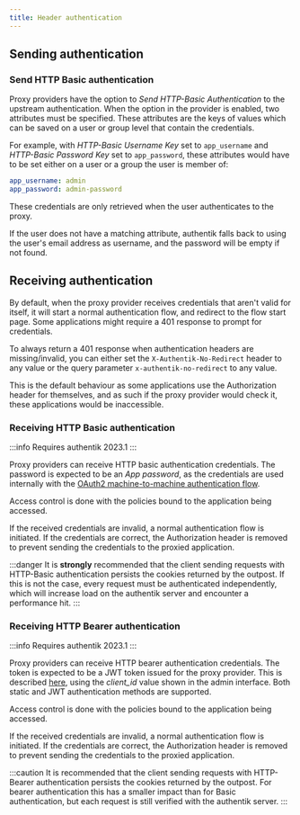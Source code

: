 ```yaml
---
title: Header authentication
---
```


## Sending authentication

### Send HTTP Basic authentication

Proxy providers have the option to _Send HTTP-Basic Authentication_ to the upstream authentication. When the option in the provider is enabled, two attributes must be specified. These attributes are the keys of values which can be saved on a user or group level that contain the credentials.

For example, with _HTTP-Basic Username Key_ set to `app_username` and _HTTP-Basic Password Key_ set to `app_password`, these attributes would have to be set either on a user or a group the user is member of:

```yaml
app_username: admin
app_password: admin-password
```

These credentials are only retrieved when the user authenticates to the proxy.

If the user does not have a matching attribute, authentik falls back to using the user's email address as username, and the password will be empty if not found.

## Receiving authentication

By default, when the proxy provider receives credentials that aren't valid for itself, it will start a normal authentication flow, and redirect to the flow start page. Some applications might require a 401 response to prompt for credentials.

To always return a 401 response when authentication headers are missing/invalid, you can either set the `X-Authentik-No-Redirect` header to any value or the query parameter `x-authentik-no-redirect` to any value.

This is the default behaviour as some applications use the Authorization header for themselves, and as such if the proxy provider would check it, these applications would be inaccessible.

### Receiving HTTP Basic authentication

:::info
Requires authentik 2023.1
:::

Proxy providers can receive HTTP basic authentication credentials. The password is expected to be an _App password_, as the credentials are used internally with the [OAuth2 machine-to-machine authentication flow](../oauth2/client_credentials.md).

Access control is done with the policies bound to the application being accessed.

If the received credentials are invalid, a normal authentication flow is initiated. If the credentials are correct, the Authorization header is removed to prevent sending the credentials to the proxied application.

:::danger
It is **strongly** recommended that the client sending requests with HTTP-Basic authentication persists the cookies returned by the outpost. If this is not the case, every request must be authenticated independently, which will increase load on the authentik server and encounter a performance hit.
:::

### Receiving HTTP Bearer authentication

:::info
Requires authentik 2023.1
:::

Proxy providers can receive HTTP bearer authentication credentials. The token is expected to be a JWT token issued for the proxy provider. This is described [here](../oauth2/client_credentials.md), using the _client_id_ value shown in the admin interface. Both static and JWT authentication methods are supported.

Access control is done with the policies bound to the application being accessed.

If the received credentials are invalid, a normal authentication flow is initiated. If the credentials are correct, the Authorization header is removed to prevent sending the credentials to the proxied application.

:::caution
It is recommended that the client sending requests with HTTP-Bearer authentication persists the cookies returned by the outpost. For bearer authentication this has a smaller impact than for Basic authentication, but each request is still verified with the authentik server.
:::
